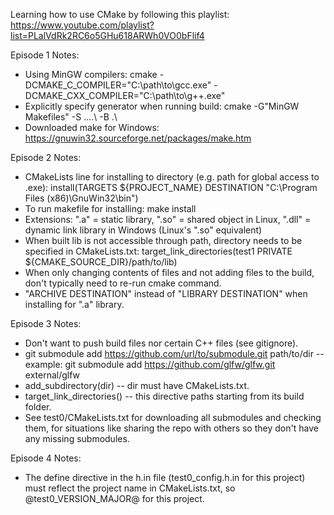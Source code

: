 Learning how to use CMake by following this playlist: https://www.youtube.com/playlist?list=PLalVdRk2RC6o5GHu618ARWh0VO0bFlif4

Episode 1 Notes:
- Using MinGW compilers: cmake -DCMAKE_C_COMPILER="C:\path\to\gcc.exe" -DCMAKE_CXX_COMPILER="C:\path\to\g++.exe"
- Explicitly specify generator when running build: cmake -G"MinGW Makefiles" -S ..\..\ -B .\
- Downloaded make for Windows: https://gnuwin32.sourceforge.net/packages/make.htm

Episode 2 Notes:
- CMakeLists line for installing to directory (e.g. path for global access to .exe): install(TARGETS ${PROJECT_NAME} DESTINATION "C:\\Program Files (x86)\\GnuWin32\\bin")
- To run makefile for installing: make install
- Extensions: ".a" = static library, ".so" = shared object in Linux, ".dll" = dynamic link library in Windows (Linux's ".so" equivalent)
- When built lib is not accessible through path, directory needs to be specified in CMakeLists.txt: target_link_directories(test1 PRIVATE ${CMAKE_SOURCE_DIR}/path/to/lib)
- When only changing contents of files and not adding files to the build, don't typically need to re-run cmake command.
- "ARCHIVE DESTINATION" instead of "LIBRARY DESTINATION" when installing for ".a" library.

Episode 3 Notes:
- Don't want to push build files nor certain C++ files (see gitignore).
- git submodule add https://github.com/url/to/submodule.git path/to/dir -- example: git submodule add https://github.com/glfw/glfw.git external/glfw
- add_subdirectory(dir) -- dir must have CMakeLists.txt.
- target_link_directories() -- this directive paths starting from its build folder.
- See test0/CMakeLists.txt for downloading all submodules and checking them, for situations like sharing the repo with others so they don't have any missing submodules.

Episode 4 Notes:
- The define directive in the h.in file (test0_config.h.in for this project) must reflect the project name in CMakeLists.txt, so @test0_VERSION_MAJOR@ for this project.